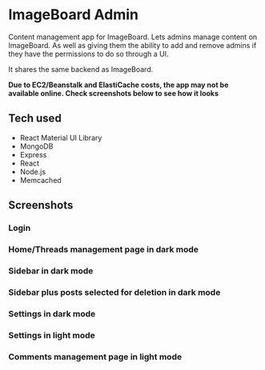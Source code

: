 # ImageBoard Admin

Content management app for ImageBoard. Lets admins manage content on ImageBoard. As well as giving them the ability to add and remove admins if they have the permissions to do so through a UI.

It shares the same backend as ImageBoard.

**Due to EC2/Beanstalk and ElastiCache costs, the app may not be available online. Check screenshots below to see how it looks**

## Tech used
* React Material UI Library
* MongoDB
* Express
* React
* Node.js
* Memcached

## Screenshots

### Login
[](screenshots/login.JPG)

### Home/Threads management page in dark mode
[](screenshots/home.JPG)

### Sidebar in dark mode
[](screenshots/sidebar.JPG)

### Sidebar plus posts selected for deletion in dark mode
[](screenshots/sidebar%20plus%20delete.JPG)

### Settings in dark mode
[](screenshots/settings%20and%20dark%20mode.JPG)

### Settings in light mode
[](screenshots/settings%20and%20light%20mode.JPG)

### Comments management page in light mode
[](screenshots/comments%20and%20light%20mode.JPG)